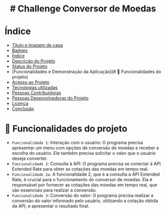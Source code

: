 <h1 align="center"> # Challenge Conversor de Moedas </h1>

# Índice 

* [Título e Imagem de capa](#Título-e-Imagem-de-capa)
* [Badges](#badges)
* [Índice](#índice)
* [Descrição do Projeto](#descrição-do-projeto)
* [Status do Projeto](#status-do-Projeto)
* [Funcionalidades e Demonstração da Aplicação](# :hammer: Funcionalidades do projeto)
* [Acesso ao Projeto](#acesso-ao-projeto)
* [Tecnologias utilizadas](#tecnologias-utilizadas)
* [Pessoas Contribuidoras](#pessoas-contribuidoras)
* [Pessoas Desenvolvedoras do Projeto](#pessoas-desenvolvedoras)
* [Licença](#licença)
* [Conclusão](#conclusão)

# :hammer: Funcionalidades do projeto

- `Funcionalidade 1`: Interação com o usuário: O programa precisa apresentar um menu com opções de conversão de moedas e receber a escolha do usuário. Ele também precisa solicitar o valor que o usuário deseja converter.
- `Funcionalidade 2`: Consulta à API: O programa precisa se conectar à API Extended Rate para obter as cotações das moedas em tempo real.
- `Funcionalidade 2a`: A funcionalidade 2, que é a consulta à API Extended Rate, é crucial para o funcionamento do conversor de moedas. Ela é responsável por fornecer as cotações das moedas em tempo real, que são essenciais para realizar a conversão.
- `Funcionalidade 3`: Conversão do valor: O programa precisa realizar a conversão do valor informado pelo usuário, utilizando a cotação obtida da API, e apresentar o resultado final.
